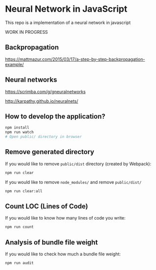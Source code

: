 # Neural Network in JavaScript

This repo is a implementation of a neural network in javascript 

WORK IN PROGRESS

## Backpropagation
https://mattmazur.com/2015/03/17/a-step-by-step-backpropagation-example/

## Neural networks
https://scrimba.com/g/gneuralnetworks

http://karpathy.github.io/neuralnets/

## How to develop the application?

```bash
npm install
npm run watch
# Open public/ directory in browser
```

## Remove generated directory

If you would like to remove `public/dist` directory (created by Webpack):

```bash
npm run clear
```

If you would like to remove `node_modules/` and remove `public/dist/`

```bash
npm run clear:all
```

## Count LOC (Lines of Code)

If you would like to know how many lines of code you write:

```bash
npm run count
```

## Analysis of bundle file weight

If you would like to check how much a bundle file weight:

```bash
npm run audit
```

